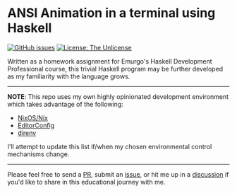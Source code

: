 # ANSI Animation in a terminal using Haskell

[![GitHub issues][issues-img]][issues] [![License: The Unlicense][license-img]][license]

Written as a homework assignment for Emurgo's Haskell Development Professional course, this trivial Haskell program may be further developed as my familiarity with the language grows.

---

**NOTE**: This repo uses my own highly opinionated development environment which takes advantage of the following:

- [NixOS/Nix](https://nixos.org/)
- [EditorConfig](https://editorconfig.org/)
- [direnv](https://direnv.net/)

I'll attempt to update this list if/when my chosen environmental control mechanisms change.

---

Please feel free to send a [PR][pr], submit an [issue][issues], or hit me up in a [discussion][discuss] if you'd like to share in this educational journey with me.

[issues-img]: https://img.shields.io/github/issues/DeCentN2Madness/DeCentN2Madness
[issues]: https://github.com/DeCentN2Madness/edu-emurgo-haskellAnimation/issues
[license-img]: https://img.shields.io/github/license/DeCentN2Madness/edu-emurgo-haskellAnimation
[license]: https://github.com/DeCentN2Madness/edu-emurgo-haskellAnimation/blob/main/LICENSE
[pr]: https://github.com/DeCentN2Madness/edu-emurgo-haskellAnimation/pulls
[discuss]: https://github.com/DeCentN2Madness/edu-emurgo-haskellAnimation/discussions

